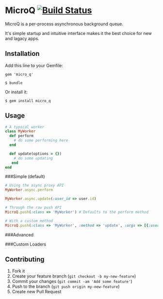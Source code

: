 # MicroQ [![Build Status](https://travis-ci.org/bnorton/micro_q.png)](https://travis-ci.org/bnorton/micro_q)

MicroQ is a per-process asynchronous background queue.

It's simple startup and intuitive interface makes it the best choice for new and lagacy apps.

## Installation

Add this line to your Gemfile:

    gem 'micro_q'

    $ bundle

Or install it:

    $ gem install micro_q

## Usage

```ruby
# A typical worker
class MyWorker
  def perform
    # do some performing here
  end

  def update(options = {})
    # do some updating
   end
end
```

###Simple (default)

```ruby
# Using the async proxy API
MyWorker.async.perform

MyWorker.async.update(:user_id => user.id)

# Through the raw push API
MicroQ.push(:class => 'MyWorker') # Defaults to the perform method

# With a custom method
MicroQ.push(:class => 'MyWorker', :method => 'update', :args => [{:user_id => user.id}])
```

###Advanced

###Custom Loaders

## Contributing

1. Fork it
2. Create your feature branch (`git checkout -b my-new-feature`)
3. Commit your changes (`git commit -am 'Add some feature'`)
4. Push to the branch (`git push origin my-new-feature`)
5. Create new Pull Request

